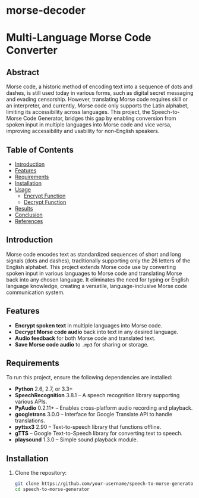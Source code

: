 # morse-decoder


# Multi-Language Morse Code Converter
 

## Abstract
Morse code, a historic method of encoding text into a sequence of dots and dashes, is still used today in various forms, such as digital secret messaging and evading censorship. However, translating Morse code requires skill or an interpreter, and currently, Morse code only supports the Latin alphabet, limiting its accessibility across languages. This project, the Speech-to-Morse Code Generator, bridges this gap by enabling conversion from spoken input in multiple languages into Morse code and vice versa, improving accessibility and usability for non-English speakers.

## Table of Contents
- [Introduction](#introduction)
- [Features](#features)
- [Requirements](#requirements)
- [Installation](#installation)
- [Usage](#usage)
  - [Encrypt Function](#encrypt-function)
  - [Decrypt Function](#decrypt-function)
- [Results](#results)
- [Conclusion](#conclusion)
- [References](#references)

## Introduction
Morse code encodes text as standardized sequences of short and long signals (dots and dashes), traditionally supporting only the 26 letters of the English alphabet. This project extends Morse code use by converting spoken input in various languages to Morse code and translating Morse back into any chosen language. It eliminates the need for typing or English language knowledge, creating a versatile, language-inclusive Morse code communication system.

## Features
- **Encrypt spoken text** in multiple languages into Morse code.
- **Decrypt Morse code audio** back into text in any desired language.
- **Audio feedback** for both Morse code and translated text.
- **Save Morse code audio** to `.mp3` for sharing or storage.

## Requirements
To run this project, ensure the following dependencies are installed:
- **Python** 2.6, 2.7, or 3.3+
- **SpeechRecognition** 3.8.1 – A speech recognition library supporting various APIs.
- **PyAudio** 0.2.11+ – Enables cross-platform audio recording and playback.
- **googletrans** 3.0.0 – Interface for Google Translate API to handle translations.
- **pyttsx3** 2.90 – Text-to-speech library that functions offline.
- **gTTS** – Google Text-to-Speech library for converting text to speech.
- **playsound** 1.3.0 – Simple sound playback module.

## Installation
1. Clone the repository:
   ```bash
   git clone https://github.com/your-username/speech-to-morse-generator.git
   cd speech-to-morse-generator
